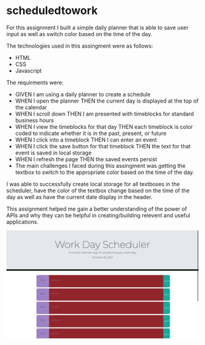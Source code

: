 # scheduledtowork

For this assignment I built a simple daily planner that is able to save user input as well as switch color based on the time of the day.

The technologies used in this assingment were as follows:

- HTML
- CSS
- Javascript

The requirments were:

- GIVEN I am using a daily planner to create a schedule
- WHEN I open the planner
  THEN the current day is displayed at the top of the calendar
- WHEN I scroll down
  THEN I am presented with timeblocks for standard business hours
- WHEN I view the timeblocks for that day
  THEN each timeblock is color coded to indicate whether it is in the past, present, or future
- WHEN I click into a timeblock
  THEN I can enter an event
- WHEN I click the save button for that timeblock
  THEN the text for that event is saved in local storage
- WHEN I refresh the page
  THEN the saved events persist
- The main challenges I faced during this assingment was getting the textbox to switch to the appropriate color based on the time of the day.

I was able to successfully create local storage for all textboxes in the scheduler, have the color of the textbox change based on the time of the day as well as have the current date display in the header.

This assignment helped me gain a better understanding of the power of APIs and why they can be helpful in creating/building relevent and useful applications.

![Screenshot](./assets/qz.png)
